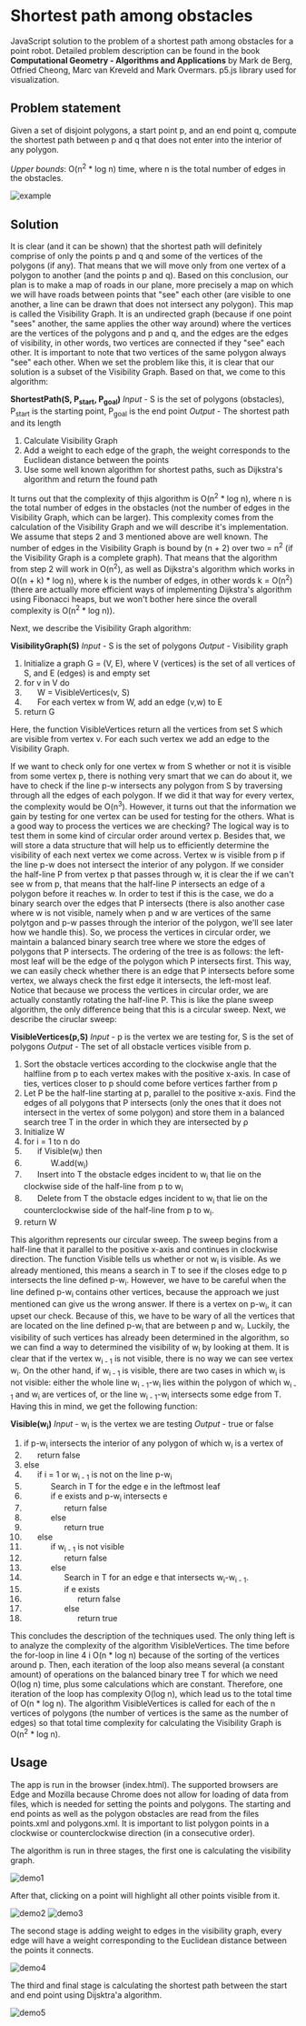 # Shortest path among obstacles

JavaScript solution to the problem of a shortest path among obstacles for a point robot. Detailed problem description can be found in the book **Computational Geometry - Algorithms and Applications** by Mark de Berg, Otfried Cheong, Marc van Kreveld and Mark Overmars. p5.js library used for visualization.

## Problem statement

Given a set of disjoint polygons, a start point p, and an end point q, compute the shortest path between p and q that does not enter into the interior of any polygon. 

*Upper bounds*: O(n<sup>2</sup> * log n) time, where n is the total number of edges in the obstacles.

![example](images/example.png)

## Solution

It is clear (and it can be shown) that the shortest path will definitely comprise of only the points p and q and some of the vertices of the polygons (if any). That means that we will move only from one vertex of a polygon to another (and the points p and q). Based on this conclusion, our plan is to make a map of roads in our plane, more precisely a map on which we will have roads between points that "see" each other (are visible to one another, a line can be drawn that does not intersect any polygon). This map is called the Visibility Graph. It is an undirected graph (because if one point "sees" another, the same applies the other way around) where the vertices are the vertices of the polygons and p and q, and the edges are the edges of visibility, in other words, two vertices are connected if they "see" each other. It is important to note that two vertices of the same polygon always "see" each other. When we set the problem like this, it is clear that our solution is a subset of the Visibility Graph. Based on that, we come to this algorithm:

**ShortestPath(S, P<sub>start</sub>, P<sub>goal</sub>)**
*Input* - S is the set of polygons (obstacles), P<sub>start</sub> is the starting point, P<sub>goal</sub> is the end point
*Output* - The shortest path and its length
1. Calculate Visibility Graph
2. Add a weight to each edge of the graph, the weight corresponds to the Euclidean distance between the points
3. Use some well known algorithm for shortest paths, such as Dijkstra's algorithm and return the found path

It turns out that the complexity of thjis algorithm is O(n<sup>2</sup> * log n), where n is the total number of edges in the obstacles (not the number of edges in the Visibility Graph, which can be larger). This complexity comes from the calculation of the Visibility Graph and we will describe it's implementation. We assume that steps 2 and 3 mentioned above are well known. The number of edges in the Visibility Graph is bound by (n + 2) over two = n<sup>2</sup> (if the Visibility Graph is a complete graph). That means that the algorithm from step 2 will work in O(n<sup>2</sup>), as well as Dijkstra's algorithm which works in O((n + k) * log n), where k is the number of edges, in other words k = O(n<sup>2</sup>) (there are actually more efficient ways of implementing Dijkstra's algorithm using Fibonacci heaps, but we won't bother here since the overall complexity is O(n<sup>2</sup> * log n)).

Next, we describe the Visibility Graph algorithm:

**VisibilityGraph(S)**
*Input* - S is the set of polygons
*Output* - Visibility graph
1. Initialize a graph G = (V, E), where V (vertices) is the set of all vertices of S, and E (edges) is and empty set
2. for v in V do
3. &nbsp;&nbsp;&nbsp;&nbsp;&nbsp;&nbsp;W = VisibleVertices(v, S)
4. &nbsp;&nbsp;&nbsp;&nbsp;&nbsp;&nbsp;For each vertex w from W, add an edge (v,w) to E
5. return G

Here, the function VisibleVertices return all the vertices from set S which are visible from vertex v. For each such vertex we add an edge to the Visibility Graph.

If we want to check only for one vertex w from S whether or not it is visible from some vertex p, there is nothing very smart that we can do about it, we have to check if the line p-w intersects any polygon from S by traversing through all the edges of each polygon. If we did it that way for every vertex, the complexity would be O(n<sup>3</sup>). However, it turns out that the information we gain by testing for one vertex can be used for testing for the others. What is a good way to process the vertices we are checking? The logical way is to test them in some kind of circular order around vertex p. Besides that, we will store a data structure that will help us to efficiently determine the visibility of each next vertex we come across. Vertex w is visible from p if the line p-w does not intersect the interior of any polygon. If we consider the half-line P from vertex p that passes through w, it is clear the if we can't see w from p, that means that the half-line P intersects an edge of a polygon before it reaches w. In order to test if this is the case, we do a binary search over the edges that P intersects (there is also another case where w is not visible, namely when p and w are vertices of the same polytgon and p-w passes through the interior of the polygon, we'll see later how we handle this). So, we process the vertices in circular order, we maintain a balanced binary search tree where we store the edges of polygons that P intersects. The ordering of the tree is as follows: the left-most leaf will be the edge of the polygon which P intersects first. This way, we can easily check whether there is an edge that P intersects before some vertex, we always check the first edge it intersects, the left-most leaf. Notice that because we process the vertices in circular order, we are actually constantly rotating the half-line P. This is like the plane sweep algorithm, the only difference being that this is a circular sweep. Next, we describe the ciruclar sweep:

**VisibleVertices(p,S)**
*Input* - p is the vertex we are testing for, S is the set of polygons
*Output* - The set of all obstacle vertices visible from p.
1. Sort the obstacle vertices according to the clockwise angle that the halfline from p to each vertex makes with the positive x-axis. In case of ties, vertices closer to p should come before vertices farther from p
2. Let P be the half-line starting at p, parallel to the positive x-axis. Find the edges of all polygons that P intersects (only the ones that it does not intersect in the vertex of some polygon) and store them in a balanced search tree T in the order in which they are intersected by ρ
3. Initialize W
4. for i = 1 to n do
5. &nbsp;&nbsp;&nbsp;&nbsp;&nbsp;&nbsp;if Visible(w<sub>i</sub>) then
6. &nbsp;&nbsp;&nbsp;&nbsp;&nbsp;&nbsp;&nbsp;&nbsp;&nbsp;&nbsp;&nbsp;&nbsp;W.add(w<sub>i</sub>)
7. &nbsp;&nbsp;&nbsp;&nbsp;&nbsp;&nbsp;Insert into T the obstacle edges incident to w<sub>i</sub> that lie on the clockwise side of the half-line from p to w<sub>i</sub>
8. &nbsp;&nbsp;&nbsp;&nbsp;&nbsp;&nbsp;Delete from T the obstacle edges incident to w<sub>i</sub> that lie on the counterclockwise side of the half-line from p to w<sub>i</sub>.
9. return W

This algorithm represents our circular sweep. The sweep begins from a half-line that it parallel to the positive x-axis and continues in clockwise direction. The function Visible tells us whether or not w<sub>i</sub> is visible. As we already mentioned, this means a search in T to see if the closes edge to p intersects the line defined p-w<sub>i</sub>. However, we have to be careful when the line defined p-w<sub>i</sub> contains other vertices, because the approach we just mentioned can give us the wrong answer. If there is a vertex on  p-w<sub>i</sub>, it can upset our check. Because of this, we have to be wary of all the vertices that are located on the line defined p-w<sub>i</sub> that are between p and w<sub>i</sub>. Luckily, the visibility of such vertices has already been determined in the algorithm, so we can find a way to determined the visibility of w<sub>i</sub> by looking at them. It is clear that if the vertex w<sub>i - 1</sub> is not visible, there is no way we can see vertex w<sub>i</sub>. On the other hand, if w<sub>i - 1</sub> is visible, there are two cases in which w<sub>i</sub> is not visible: either the whole line w<sub>i - 1</sub>-w<sub>i</sub> lies within the polygon of which w<sub>i - 1</sub> and w<sub>i</sub> are vertices of, or the line w<sub>i - 1</sub>-w<sub>i</sub> intersects some edge from T. Having this in mind, we get the following function:

**Visible(w<sub>i</sub>)**
*Input* - w<sub>i</sub> is the vertex we are testing
*Output* - true or false
1. if p-w<sub>i</sub> intersects the interior of any polygon of which w<sub>i</sub> is a vertex of
2. &nbsp;&nbsp;&nbsp;&nbsp;&nbsp;&nbsp;return false
3. else
4. &nbsp;&nbsp;&nbsp;&nbsp;&nbsp;&nbsp;if i = 1 or w<sub>i - 1</sub> is not on the line p-w<sub>i</sub>
5. &nbsp;&nbsp;&nbsp;&nbsp;&nbsp;&nbsp;&nbsp;&nbsp;&nbsp;&nbsp;&nbsp;&nbsp;Search in T for the edge e in the leftmost leaf
6. &nbsp;&nbsp;&nbsp;&nbsp;&nbsp;&nbsp;&nbsp;&nbsp;&nbsp;&nbsp;&nbsp;&nbsp;if e exists and p-w<sub>i</sub> intersects e
7. &nbsp;&nbsp;&nbsp;&nbsp;&nbsp;&nbsp;&nbsp;&nbsp;&nbsp;&nbsp;&nbsp;&nbsp;&nbsp;&nbsp;&nbsp;&nbsp;&nbsp;&nbsp;return false
8. &nbsp;&nbsp;&nbsp;&nbsp;&nbsp;&nbsp;&nbsp;&nbsp;&nbsp;&nbsp;&nbsp;&nbsp;else
9. &nbsp;&nbsp;&nbsp;&nbsp;&nbsp;&nbsp;&nbsp;&nbsp;&nbsp;&nbsp;&nbsp;&nbsp;&nbsp;&nbsp;&nbsp;&nbsp;&nbsp;&nbsp;return true
10. &nbsp;&nbsp;&nbsp;&nbsp;&nbsp;&nbsp;else
11. &nbsp;&nbsp;&nbsp;&nbsp;&nbsp;&nbsp;&nbsp;&nbsp;&nbsp;&nbsp;&nbsp;&nbsp;if w<sub>i - 1</sub> is not visible
12. &nbsp;&nbsp;&nbsp;&nbsp;&nbsp;&nbsp;&nbsp;&nbsp;&nbsp;&nbsp;&nbsp;&nbsp;&nbsp;&nbsp;&nbsp;&nbsp;&nbsp;&nbsp;return false
13. &nbsp;&nbsp;&nbsp;&nbsp;&nbsp;&nbsp;&nbsp;&nbsp;&nbsp;&nbsp;&nbsp;&nbsp;else
14. &nbsp;&nbsp;&nbsp;&nbsp;&nbsp;&nbsp;&nbsp;&nbsp;&nbsp;&nbsp;&nbsp;&nbsp;&nbsp;&nbsp;&nbsp;&nbsp;&nbsp;&nbsp;Search in T for an edge e that intersects w<sub>i</sub>-w<sub>i - 1</sub>.
15. &nbsp;&nbsp;&nbsp;&nbsp;&nbsp;&nbsp;&nbsp;&nbsp;&nbsp;&nbsp;&nbsp;&nbsp;&nbsp;&nbsp;&nbsp;&nbsp;&nbsp;&nbsp;if e exists
16. &nbsp;&nbsp;&nbsp;&nbsp;&nbsp;&nbsp;&nbsp;&nbsp;&nbsp;&nbsp;&nbsp;&nbsp;&nbsp;&nbsp;&nbsp;&nbsp;&nbsp;&nbsp;&nbsp;&nbsp;&nbsp;&nbsp;&nbsp;&nbsp;return false
17. &nbsp;&nbsp;&nbsp;&nbsp;&nbsp;&nbsp;&nbsp;&nbsp;&nbsp;&nbsp;&nbsp;&nbsp;&nbsp;&nbsp;&nbsp;&nbsp;&nbsp;&nbsp;else
18. &nbsp;&nbsp;&nbsp;&nbsp;&nbsp;&nbsp;&nbsp;&nbsp;&nbsp;&nbsp;&nbsp;&nbsp;&nbsp;&nbsp;&nbsp;&nbsp;&nbsp;&nbsp;&nbsp;&nbsp;&nbsp;&nbsp;&nbsp;&nbsp;return true

This concludes the description of the techniques used. The only thing left is to analyze the complexity of the algorithm VisibleVertices. The time before the for-loop in line 4 i O(n * log n) because of the sorting of the vertices around p. Then, each iteration of the loop also means several (a constant amount) of operations on the balanced binary tree T for which we need O(log n) time, plus some calculations which are constant. Therefore, one iteration of the loop has complexity O(log n), which lead us to the total time of O(n * log n). The algorithm VisibleVertices is called for each of the n vertices of polygons (the number of vertices is the same as the number of edges) so that total time complexity for calculating the Visibility Graph is O(n<sup>2</sup> * log n).

## Usage

The app is run in the browser (index.html). The supported browsers are Edge and Mozilla because Chrome does not allow for loading of data from files, which is needed for setting the points and polygons. The starting and end points as well as the polygon obstacles are read from the files points.xml and polygons.xml. It is important to list polygon points in a clockwise or counterclockwise direction (in a consecutive order). 

The algorithm is run in three stages, the first one is calculating the visibility graph.

![demo1](images/demo1.png)

After that, clicking on a point will highlight all other points visible from it.

![demo2](images/demo2.png)
![demo3](images/demo3.png)

The second stage is adding weight to edges in the visibility graph, every edge will have a weight corresponding to the Euclidean distance between the points it connects.

![demo4](images/demo4.png)

The third and final stage is calculating the shortest path between the start and end point using Dijsktra'a algorithm.

![demo5](images/demo5.png)
